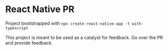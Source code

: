 # React Native PR

Project bootstrapped with `npx create-react-native-app -t with-typescript`

This project is meant to be used as a catalyst for feedback. Go over the PR and provide feedback.
